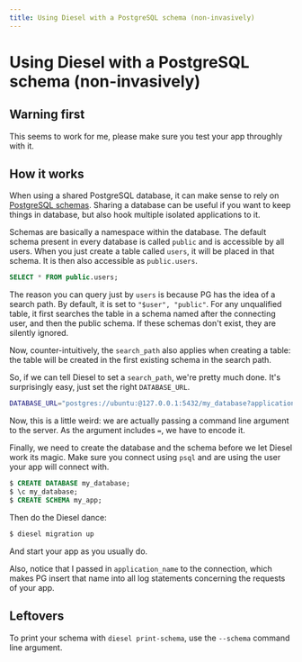 ```yaml
---
title: Using Diesel with a PostgreSQL schema (non-invasively)
---
```


# Using Diesel with a PostgreSQL schema (non-invasively)

## Warning first

This seems to work for me, please make sure you test your app throughly with it.

## How it works

When using a shared PostgreSQL database, it can make sense to rely on [PostgreSQL schemas](https://www.postgresql.org/docs/9.6/static/ddl-schemas.html). Sharing a database can be useful if you want to keep things in database, but also hook multiple isolated applications to it.

Schemas are basically a namespace within the database. The default schema present in every database is called `public` and is accessible by all users. When you just create a table called `users`, it will be placed in that schema. It is then also accessible as `public.users`.

```sql
SELECT * FROM public.users;
```

The reason you can query just by `users` is because PG has the idea of a search path. By default, it is set to `"$user", "public"`. For any unqualified table, it first searches the table in a schema named after the connecting user, and then the public schema. If these schemas don't exist, they are silently ignored.

Now, counter-intuitively, the `search_path` also applies when creating a table: the table will be created in the first existing schema in the search path.

So, if we can tell Diesel to set a `search_path`, we're pretty much done. It's surprisingly easy, just set the right `DATABASE_URL`.

```sh
DATABASE_URL="postgres://ubuntu:@127.0.0.1:5432/my_database?application_name=my_app&options=-c search_path%3Dmy_app"
```

Now, this is a little weird: we are actually passing a command line argument to the server. As the argument includes `=`, we have to encode it.

Finally, we need to create the database and the schema before we let Diesel work its magic. Make sure you connect using `psql` and are using the user your app will connect with.

```sql
$ CREATE DATABASE my_database;
$ \c my_database;
$ CREATE SCHEMA my_app;
```

Then do the Diesel dance:

```sh
$ diesel migration up
```

And start your app as you usually do.

Also, notice that I passed in `application_name` to the connection, which makes PG insert that name into all log statements concerning the requests of your app.

## Leftovers

To print your schema with `diesel print-schema`, use the `--schema` command line argument.

